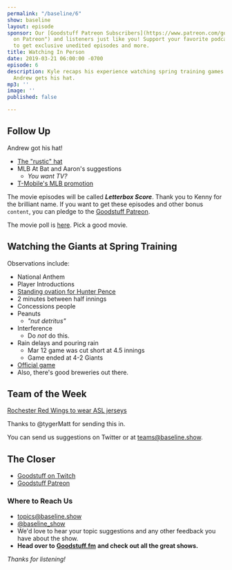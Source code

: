 ```yaml
---
permalink: "/baseline/6"
show: baseline
layout: episode
sponsor: Our [Goodstuff Patreon Subscribers](https://www.patreon.com/goodstuff "Goodstuff
  on Patreon") and listeners just like you! Support your favorite podcasts directly
  to get exclusive unedited episodes and more.
title: Watching In Person
date: 2019-03-21 06:00:00 -0700
episode: 6
description: Kyle recaps his experience watching spring training games in Arizona.
  Andrew gets his hat.
mp3: ''
image: ''
published: false

---
```

## Follow Up

Andrew got his hat!

* [The "rustic" hat](https://www.mlbshop.com/cincinnati-reds/mens-cincinnati-reds-new-era-red-team-rustic-9twenty-adjustable-hat/t-14993191+p-800477631292+z-8-1122384367)
* MLB At Bat and Aaron's suggestions
  * _You want TV?_
* [T-Mobile's MLB promotion](https://www.t-mobile.com/mlb)

The movie episodes will be called **_Letterbox Score_**. Thank you to Kenny for the brilliant name. If you want to get these episodes and other bonus `content`, you can pledge to the [Goodstuff Patreon](https://patreon.com/goodstuff).

The movie poll is [here](https://twitter.com/baseline_show/status/1108140283869491201). Pick a good movie.

## Watching the Giants at Spring Training

Observations include:

* National Anthem
* Player Introductions
* [Standing ovation for Hunter Pence](https://www.mlb.com/news/hunter-pence-has-big-day-vs-giants)
* 2 minutes between half innings
* Concessions people
* Peanuts
  * _"nut detritus"_
* Interference
  * Do _not_ do this.
* Rain delays and pouring rain
  * Mar 12 game was cut short at 4.5 innings
  * Game ended at 4-2 Giants
* [Official game](https://en.wikipedia.org/wiki/Official_game)
* Also, there's good breweries out there.

## Team of the Week

[Rochester Red Wings to wear ASL jerseys](https://www.mlb.com/cut4/red-wings-to-wear-asl-jerseys-on-deaf-culture-day)

Thanks to @tygerMatt for sending this in.

You can send us suggestions on Twitter or at [teams@baseline.show](mailto:teams@baseline.show).

## The Closer

* [Goodstuff on Twitch](https://twitch.tv/gstv)
* [Goodstuff Patreon](https://patreon.com/goodstuff)

### **Where to Reach Us**

* [topics@baseline.show](mailto:topics@baseline.show)
* [@baseline_show](https://twitter.com/baseline_show)
* We'd love to hear your topic suggestions and any other feedback you have about the show.
* **Head over to** [**Goodstuff.fm**](http://goodstuff.fm/) **and check out all the great shows.**

_Thanks for listening!_